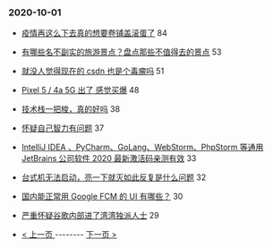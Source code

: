 ### 2020-10-01 
- [疫情再这么下去真的想要卷铺盖滚蛋了](https://www.v2ex.com/t/712019) 84
- [有哪些名不副实的旅游景点？盘点那些不值得去的景点](https://www.v2ex.com/t/712017) 53
- [就没人觉得现在的 csdn 也是个毒瘤吗](https://www.v2ex.com/t/712051) 51
- [Pixel 5 / 4a 5G 出了 感觉买爆](https://www.v2ex.com/t/712022) 48
- [技术栈一把梭，真的好吗](https://www.v2ex.com/t/712015) 38
- [怀疑自己智力有问题](https://www.v2ex.com/t/712075) 37
- [IntelliJ IDEA 、PyCharm、GoLang、WebStorm、PhpStorm 等通用 JetBrains 公司软件 2020 最新激活码亲测有效](https://www.v2ex.com/t/712048) 33
- [台式机无法启动，亮一下就灭如此反复是什么问题](https://www.v2ex.com/t/712040) 32
- [国内能正常用 Google FCM 的 UI 有哪些？](https://www.v2ex.com/t/712064) 30
- [严重怀疑谷歌内部进了湾湾独派人士](https://www.v2ex.com/t/712042) 29 

- [ < 上一页 ](https://github.com/able8/v2ex-hot-record/blob/master/2020-09-30.md) -------- [ 下一页 > ](https://github.com/able8/v2ex-hot-record/blob/master/2020-10-02.md)